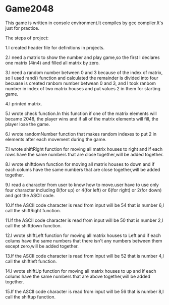 # Game2048
This game is written in console environment.It compiles by gcc compiler.It's just for practice.


The steps of project:

1.I created header file for definitions in projects.

2.I need a matrix to show the number and play game,so the first I declares one matrix (4in4) and filled all matrix by zero.

3.I need a random number between 0 and 3 because of the index of matrix, so I used rand() function and calculated the remainder is divided into four becuase is created ranbom number betwean 0 and 3, and I took ranbom number in index of two matrix houses and put values 2 in them for starting game.

4.I printed matrix.

5.I wrote check function.In this function if one of the matrix elements will became 2048, the player wins and if all of the matrix elements will fill, the player lose the game.

6.I wrote randomNumber function that makes random indexes to put 2 in elements after each movement during the game.

7.I wrote shiftRight function for moving all matrix houses to right and if each rows have the same numbers that are close together,will be added together.

8.I wrote shiftdown function for moving all matrix houses to down and if each colums have the same numbers that are close together,will be added together.

9.I read a character from user to know how to move.user have to use only four character including 8(for up) or 4(for left) or 6(for right) or 2(for down) and got the ASCII code.

10.If the ASCII code character is read from input will be 54 that is number 6,I call the shiftRight function.

11.If the ASCII code character is read from input will be 50 that is number 2,I call the shiftdown function.

12.I wrote shiftLeft function for moving all matrix houses to Left and if each colums have the same numbers that there isn't any numbers between them except zero,will be added together.

13.If the ASCII code character is read from input will be 52 that is number 4,I call the shiftleft function.

14.I wrote shiftUp function for moving all matrix houses to up and if each colums have the same numbers that are above together,will be added together.

15.If the ASCII code character is read from input will be 56 that is number 8,I call the shiftup function.